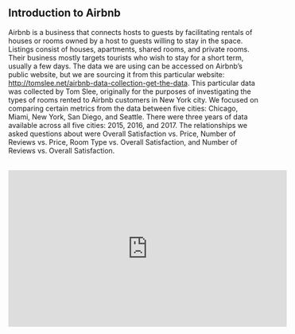 ## Introduction to Airbnb

Airbnb is a business that connects hosts to guests by facilitating rentals of houses or
rooms owned by a host to guests willing to stay in the space. Listings consist of houses, apartments, shared rooms, and private rooms. Their business mostly targets tourists who wish to stay for a short term, usually a few days. The data we are using can be accessed on Airbnb’s public website, but we are sourcing it from this particular website: http://tomslee.net/airbnb-data-collection-get-the-data. This particular data was collected by Tom Slee, originally for the purposes of investigating the types of rooms rented to Airbnb customers in New York city. We focused on comparing certain metrics from the data between five cities: Chicago, Miami, New York, San Diego, and Seattle. There were three years of data available across all five cities: 2015, 2016, and 2017. The relationships we asked questions about were Overall Satisfaction vs. Price, Number of Reviews vs. Price, Room Type vs. Overall Satisfaction, and Number of Reviews vs. Overall Satisfaction.  
<br />

<iframe width="560" height="315" src="https://www.youtube.com/embed/XWUeChVZqgw" frameborder="0" allowfullscreen></iframe>
